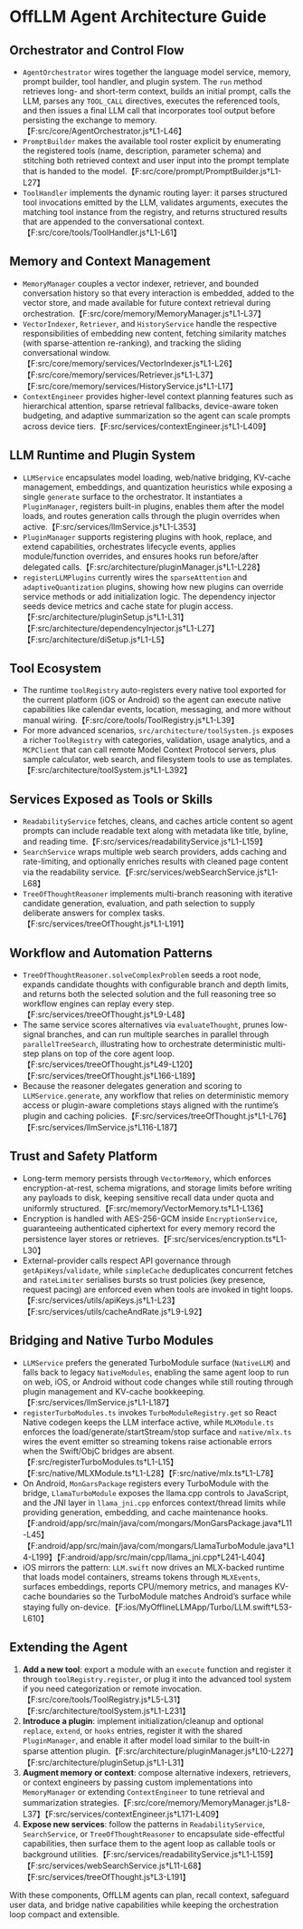 # OffLLM Agent Architecture Guide

## Orchestrator and Control Flow

- `AgentOrchestrator` wires together the language model service, memory, prompt builder, tool handler, and plugin system. The `run` method retrieves long- and short-term context, builds an initial prompt, calls the LLM, parses any `TOOL_CALL` directives, executes the referenced tools, and then issues a final LLM call that incorporates tool output before persisting the exchange to memory.【F:src/core/AgentOrchestrator.js†L1-L46】
- `PromptBuilder` makes the available tool roster explicit by enumerating the registered tools (name, description, parameter schema) and stitching both retrieved context and user input into the prompt template that is handed to the model.【F:src/core/prompt/PromptBuilder.js†L1-L27】
- `ToolHandler` implements the dynamic routing layer: it parses structured tool invocations emitted by the LLM, validates arguments, executes the matching tool instance from the registry, and returns structured results that are appended to the conversational context.【F:src/core/tools/ToolHandler.js†L1-L61】

## Memory and Context Management

- `MemoryManager` couples a vector indexer, retriever, and bounded conversation history so that every interaction is embedded, added to the vector store, and made available for future context retrieval during orchestration.【F:src/core/memory/MemoryManager.js†L1-L37】
- `VectorIndexer`, `Retriever`, and `HistoryService` handle the respective responsibilities of embedding new content, fetching similarity matches (with sparse-attention re-ranking), and tracking the sliding conversational window.【F:src/core/memory/services/VectorIndexer.js†L1-L26】【F:src/core/memory/services/Retriever.js†L1-L37】【F:src/core/memory/services/HistoryService.js†L1-L17】
- `ContextEngineer` provides higher-level context planning features such as hierarchical attention, sparse retrieval fallbacks, device-aware token budgeting, and adaptive summarization so the agent can scale prompts across device tiers.【F:src/services/contextEngineer.js†L1-L409】

## LLM Runtime and Plugin System

- `LLMService` encapsulates model loading, web/native bridging, KV-cache management, embeddings, and quantization heuristics while exposing a single `generate` surface to the orchestrator. It instantiates a `PluginManager`, registers built-in plugins, enables them after the model loads, and routes generation calls through the plugin overrides when active.【F:src/services/llmService.js†L1-L353】
- `PluginManager` supports registering plugins with hook, replace, and extend capabilities, orchestrates lifecycle events, applies module/function overrides, and ensures hooks run before/after delegated calls.【F:src/architecture/pluginManager.js†L1-L228】
- `registerLLMPlugins` currently wires the `sparseAttention` and `adaptiveQuantization` plugins, showing how new plugins can override service methods or add initialization logic. The dependency injector seeds device metrics and cache state for plugin access.【F:src/architecture/pluginSetup.js†L1-L31】【F:src/architecture/dependencyInjector.js†L1-L27】【F:src/architecture/diSetup.js†L1-L5】

## Tool Ecosystem

- The runtime `toolRegistry` auto-registers every native tool exported for the current platform (iOS or Android) so the agent can execute native capabilities like calendar events, location, messaging, and more without manual wiring.【F:src/core/tools/ToolRegistry.js†L1-L39】
- For more advanced scenarios, `src/architecture/toolSystem.js` exposes a richer `ToolRegistry` with categories, validation, usage analytics, and a `MCPClient` that can call remote Model Context Protocol servers, plus sample calculator, web search, and filesystem tools to use as templates.【F:src/architecture/toolSystem.js†L1-L392】

## Services Exposed as Tools or Skills

- `ReadabilityService` fetches, cleans, and caches article content so agent prompts can include readable text along with metadata like title, byline, and reading time.【F:src/services/readabilityService.js†L1-L159】
- `SearchService` wraps multiple web search providers, adds caching and rate-limiting, and optionally enriches results with cleaned page content via the readability service.【F:src/services/webSearchService.js†L1-L68】
- `TreeOfThoughtReasoner` implements multi-branch reasoning with iterative candidate generation, evaluation, and path selection to supply deliberate answers for complex tasks.【F:src/services/treeOfThought.js†L1-L191】

## Workflow and Automation Patterns

- `TreeOfThoughtReasoner.solveComplexProblem` seeds a root node, expands candidate thoughts with configurable branch and depth limits, and returns both the selected solution and the full reasoning tree so workflow engines can replay every step.【F:src/services/treeOfThought.js†L9-L48】
- The same service scores alternatives via `evaluateThought`, prunes low-signal branches, and can run multiple searches in parallel through `parallelTreeSearch`, illustrating how to orchestrate deterministic multi-step plans on top of the core agent loop.【F:src/services/treeOfThought.js†L49-L120】【F:src/services/treeOfThought.js†L166-L189】
- Because the reasoner delegates generation and scoring to `LLMService.generate`, any workflow that relies on deterministic memory access or plugin-aware completions stays aligned with the runtime’s plugin and caching policies.【F:src/services/treeOfThought.js†L1-L76】【F:src/services/llmService.js†L116-L187】

## Trust and Safety Platform

- Long-term memory persists through `VectorMemory`, which enforces encryption-at-rest, schema migrations, and storage limits before writing any payloads to disk, keeping sensitive recall data under quota and uniformly structured.【F:src/memory/VectorMemory.ts†L1-L136】
- Encryption is handled with AES-256-GCM inside `EncryptionService`, guaranteeing authenticated ciphertext for every memory record the persistence layer stores or retrieves.【F:src/services/encryption.ts†L1-L30】
- External-provider calls respect API governance through `getApiKeys`/`validate`, while `simpleCache` deduplicates concurrent fetches and `rateLimiter` serialises bursts so trust policies (key presence, request pacing) are enforced even when tools are invoked in tight loops.【F:src/services/utils/apiKeys.js†L1-L23】【F:src/services/utils/cacheAndRate.js†L9-L92】

## Bridging and Native Turbo Modules

- `LLMService` prefers the generated TurboModule surface (`NativeLLM`) and falls back to legacy `NativeModules`, enabling the same agent loop to run on web, iOS, or Android without code changes while still routing through plugin management and KV-cache bookkeeping.【F:src/services/llmService.js†L1-L187】
- `registerTurboModules.ts` invokes `TurboModuleRegistry.get` so React Native codegen keeps the LLM interface active, while `MLXModule.ts` enforces the load/generate/startStream/stop surface and `native/mlx.ts` wires the event emitter so streaming tokens raise actionable errors when the Swift/ObjC bridges are absent.【F:src/registerTurboModules.ts†L1-L15】【F:src/native/MLXModule.ts†L1-L28】【F:src/native/mlx.ts†L1-L78】
- On Android, `MonGarsPackage` registers every TurboModule with the bridge, `LlamaTurboModule` exposes the llama.cpp controls to JavaScript, and the JNI layer in `llama_jni.cpp` enforces context/thread limits while providing generation, embedding, and cache maintenance hooks.【F:android/app/src/main/java/com/mongars/MonGarsPackage.java†L11-L45】【F:android/app/src/main/java/com/mongars/LlamaTurboModule.java†L14-L199】【F:android/app/src/main/cpp/llama_jni.cpp†L241-L404】
- iOS mirrors the pattern: `LLM.swift` now drives an MLX-backed runtime that loads model containers, streams tokens through `MLXEvents`, surfaces embeddings, reports CPU/memory metrics, and manages KV-cache boundaries so the TurboModule matches Android’s surface while staying fully on-device.【F:ios/MyOfflineLLMApp/Turbo/LLM.swift†L53-L610】

## Extending the Agent

1. **Add a new tool**: export a module with an `execute` function and register it through `toolRegistry.register`, or plug it into the advanced tool system if you need categorization or remote invocation.【F:src/core/tools/ToolRegistry.js†L5-L31】【F:src/architecture/toolSystem.js†L1-L231】
2. **Introduce a plugin**: implement initialization/cleanup and optional `replace`, `extend`, or `hooks` entries, register it with the shared `PluginManager`, and enable it after model load similar to the built-in sparse attention plugin.【F:src/architecture/pluginManager.js†L10-L227】【F:src/architecture/pluginSetup.js†L1-L31】
3. **Augment memory or context**: compose alternative indexers, retrievers, or context engineers by passing custom implementations into `MemoryManager` or extending `ContextEngineer` to tune retrieval and summarization strategies.【F:src/core/memory/MemoryManager.js†L8-L37】【F:src/services/contextEngineer.js†L171-L409】
4. **Expose new services**: follow the patterns in `ReadabilityService`, `SearchService`, or `TreeOfThoughtReasoner` to encapsulate side-effectful capabilities, then surface them to the agent loop as callable tools or background utilities.【F:src/services/readabilityService.js†L1-L159】【F:src/services/webSearchService.js†L11-L68】【F:src/services/treeOfThought.js†L3-L191】

With these components, OffLLM agents can plan, recall context, safeguard user data, and bridge native capabilities while keeping the orchestration loop compact and extensible.
